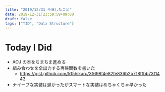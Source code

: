 ```yaml
---
title: "2019/12/31 今日したこと"
date: 2019-12-31T23:59:59+09:00
draft: false
tags: ["TID", "Data Structure"]
---
```


# Today I Did

* AOJ の本をちまちま進める
* 組み合わせを全出力する再帰関数を書いた
    * https://gist.github.com/515hikaru/3f698f4e82fe836b2b718ffbb73f1443
* ナイーブな実装は遅かったがスマートな実装はめちゃくちゃ早かった
